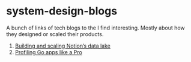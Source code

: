 # system-design-blogs
A bunch of links of tech blogs to the I find interesting. Mostly about how they designed or scaled their products.

1. [Building and scaling Notion’s data lake](https://www.notion.so/blog/building-and-scaling-notions-data-lake)
2. [Profiling Go apps like a Pro](https://nyadgar.com/posts/go-profiling-like-a-pro/)
